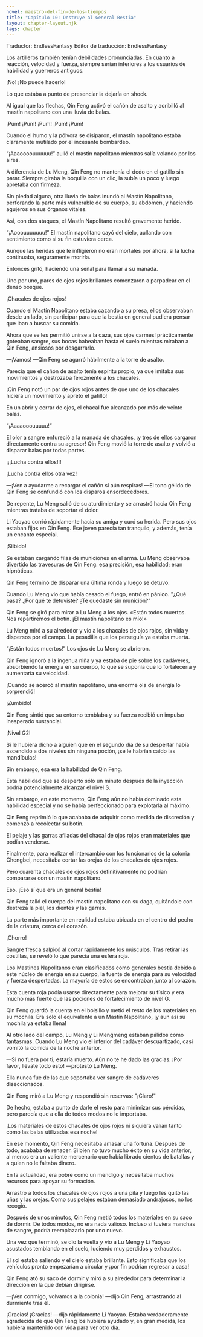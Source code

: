 ```yaml
---
novel: maestro-del-fin-de-los-tiempos
title: "Capítulo 10: Destruye al General Bestia"
layout: chapter-layout.njk
tags: chapter
---
```

<!--StartFragment-->

Traductor: EndlessFantasy Editor de traducción: EndlessFantasy

Los artilleros también tenían debilidades pronunciadas. En cuanto a reacción, velocidad y fuerza, siempre serían inferiores a los usuarios de habilidad y guerreros antiguos.

¡No! ¡No puede hacerlo!

Lo que estaba a punto de presenciar la dejaría en shock.

Al igual que las flechas, Qin Feng activó el cañón de asalto y acribilló al mastín napolitano con una lluvia de balas.

¡Pum! ¡Pum! ¡Pum! ¡Pum! ¡Pum!

Cuando el humo y la pólvora se disiparon, el mastín napolitano estaba claramente mutilado por el incesante bombardeo.

“¡Aaaoooouuuuuu!” aulló el mastín napolitano mientras salía volando por los aires.

A diferencia de Lu Meng, Qin Feng no mantenía el dedo en el gatillo sin parar. Siempre giraba la boquilla con un clic, la subía un poco y luego apretaba con firmeza.

Sin piedad alguna, otra lluvia de balas inundó al Mastín Napolitano, perforando la parte más vulnerable de su cuerpo, su abdomen, y haciendo agujeros en sus órganos vitales.

Así, con dos ataques, el Mastín Napolitano resultó gravemente herido.

“¡Aooouuuuuuu!” El mastín napolitano cayó del cielo, aullando con sentimiento como si su fin estuviera cerca.

Aunque las heridas que le infligieron no eran mortales por ahora, si la lucha continuaba, seguramente moriría.

Entonces gritó, haciendo una señal para llamar a su manada.

Uno por uno, pares de ojos rojos brillantes comenzaron a parpadear en el denso bosque.

¡Chacales de ojos rojos!

Cuando el Mastín Napolitano estaba cazando a su presa, ellos observaban desde un lado, sin participar para que la bestia en general pudiera pensar que iban a buscar su comida.

Ahora que se les permitió unirse a la caza, sus ojos carmesí prácticamente goteaban sangre, sus bocas babeaban hasta el suelo mientras miraban a Qin Feng, ansiosos por desgarrarlo.

—¡Vamos! —Qin Feng se agarró hábilmente a la torre de asalto.

Parecía que el cañón de asalto tenía espíritu propio, ya que imitaba sus movimientos y destrozaba ferozmente a los chacales.

¡Qin Feng notó un par de ojos rojos antes de que uno de los chacales hiciera un movimiento y apretó el gatillo!

En un abrir y cerrar de ojos, el chacal fue alcanzado por más de veinte balas.

“¡Aaaaooouuuuu!”

El olor a sangre enfureció a la manada de chacales, ¡y tres de ellos cargaron directamente contra su agresor! Qin Feng movió la torre de asalto y volvió a disparar balas por todas partes.

¡¡¡Lucha contra ellos!!!

¡Lucha contra ellos otra vez!

—¡Ven a ayudarme a recargar el cañón si aún respiras! —El tono gélido de Qin Feng se confundió con los disparos ensordecedores.

De repente, Lu Meng salió de su aturdimiento y se arrastró hacia Qin Feng mientras trataba de soportar el dolor.

Li Yaoyao corrió rápidamente hacia su amiga y curó su herida. Pero sus ojos estaban fijos en Qin Feng. Ese joven parecía tan tranquilo, y además, tenía un encanto especial.

¡Silbido!

Se estaban cargando filas de municiones en el arma. Lu Meng observaba divertido las travesuras de Qin Feng: esa precisión, esa habilidad; eran hipnóticas.

Qin Feng terminó de disparar una última ronda y luego se detuvo.

Cuando Lu Meng vio que había cesado el fuego, entró en pánico. "¿Qué pasa? ¿Por qué te detuviste? ¿Te quedaste sin munición?"

Qin Feng se giró para mirar a Lu Meng a los ojos. «Están todos muertos. Nos repartiremos el botín. ¡El mastín napolitano es mío!»

Lu Meng miró a su alrededor y vio a los chacales de ojos rojos, sin vida y dispersos por el campo. La pesadilla que los perseguía ya estaba muerta.

“¡Están todos muertos!” Los ojos de Lu Meng se abrieron.

Qin Feng ignoró a la ingenua niña y ya estaba de pie sobre los cadáveres, absorbiendo la energía en su cuerpo, lo que se suponía que lo fortalecería y aumentaría su velocidad.

¡Cuando se acercó al mastín napolitano, una enorme ola de energía lo sorprendió!

¡Zumbido!

Qin Feng sintió que su entorno temblaba y su fuerza recibió un impulso inesperado sustancial.

¡Nivel G2!

Si le hubiera dicho a alguien que en el segundo día de su despertar había ascendido a dos niveles sin ninguna poción, ¡se le habrían caído las mandíbulas!

Sin embargo, esa era la habilidad de Qin Feng.

Esta habilidad que se despertó sólo un minuto después de la inyección podría potencialmente alcanzar el nivel S.

Sin embargo, en este momento, Qin Feng aún no había dominado esta habilidad especial y no se había perfeccionado para explotarla al máximo.

Qin Feng reprimió lo que acababa de adquirir como medida de discreción y comenzó a recolectar su botín.

El pelaje y las garras afiladas del chacal de ojos rojos eran materiales que podían venderse.

Finalmente, para realizar el intercambio con los funcionarios de la colonia Chengbei, necesitaba cortar las orejas de los chacales de ojos rojos.

Pero cuarenta chacales de ojos rojos definitivamente no podrían compararse con un mastín napolitano.

Eso. ¡Eso sí que era un general bestia!

Qin Feng talló el cuerpo del mastín napolitano con su daga, quitándole con destreza la piel, los dientes y las garras.

La parte más importante en realidad estaba ubicada en el centro del pecho de la criatura, cerca del corazón.

¡Chorro!

Sangre fresca salpicó al cortar rápidamente los músculos. Tras retirar las costillas, se reveló lo que parecía una esfera roja.

Los Mastines Napolitanos eran clasificados como generales bestia debido a este núcleo de energía en su cuerpo, la fuente de energía para su velocidad y fuerza despertadas. La mayoría de estos se encontraban junto al corazón.

Esta cuenta roja podía usarse directamente para mejorar su físico y era mucho más fuerte que las pociones de fortalecimiento de nivel G.

Qin Feng guardó la cuenta en el bolsillo y metió el resto de los materiales en su mochila. Era solo el equivalente a un Mastín Napolitano, ¡y aun así su mochila ya estaba llena!

Al otro lado del campo, Lu Meng y Li Mengmeng estaban pálidos como fantasmas. Cuando Lu Meng vio el interior del cadáver descuartizado, casi vomitó la comida de la noche anterior.

—Si no fuera por ti, estaría muerto. Aún no te he dado las gracias. ¡Por favor, llévate todo esto! —protestó Lu Meng.

Ella nunca fue de las que soportaba ver sangre de cadáveres diseccionados.

Qin Feng miró a Lu Meng y respondió sin reservas: "¡Claro!"

De hecho, estaba a punto de darle el resto para minimizar sus pérdidas, pero parecía que a ella de todos modos no le importaba.

¡Los materiales de estos chacales de ojos rojos ni siquiera valían tanto como las balas utilizadas esa noche!

En ese momento, Qin Feng necesitaba amasar una fortuna. Después de todo, acababa de renacer. Si bien no tuvo mucho éxito en su vida anterior, al menos era un valiente mercenario que había librado cientos de batallas y a quien no le faltaba dinero.

En la actualidad, era pobre como un mendigo y necesitaba muchos recursos para apoyar su formación.

Arrastró a todos los chacales de ojos rojos a una pila y luego les quitó las uñas y las orejas. Como sus pelajes estaban demasiado andrajosos, no los recogió.

Después de unos minutos, Qin Feng metió todos los materiales en su saco de dormir. De todos modos, no era nada valioso. Incluso si tuviera manchas de sangre, podría reemplazarlo por uno nuevo.

Una vez que terminó, se dio la vuelta y vio a Lu Meng y Li Yaoyao asustados temblando en el suelo, luciendo muy perdidos y exhaustos.

El sol estaba saliendo y el cielo estaba brillante. Esto significaba que los vehículos pronto empezarían a circular y ¡por fin podrían regresar a casa!

Qin Feng ató su saco de dormir y miró a su alrededor para determinar la dirección en la que debían dirigirse.

—¡Ven conmigo, volvamos a la colonia! —dijo Qin Feng, arrastrando al durmiente tras él.

¡Gracias! ¡Gracias! —dijo rápidamente Li Yaoyao. Estaba verdaderamente agradecida de que Qin Feng los hubiera ayudado y, en gran medida, los hubiera mantenido con vida para ver otro día.

<!--EndFragment-->
